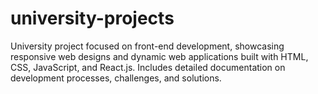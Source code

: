 # university-projects
University project focused on front-end development, showcasing responsive web designs and dynamic web applications built with HTML, CSS, JavaScript, and React.js. Includes detailed documentation on development processes, challenges, and solutions.
